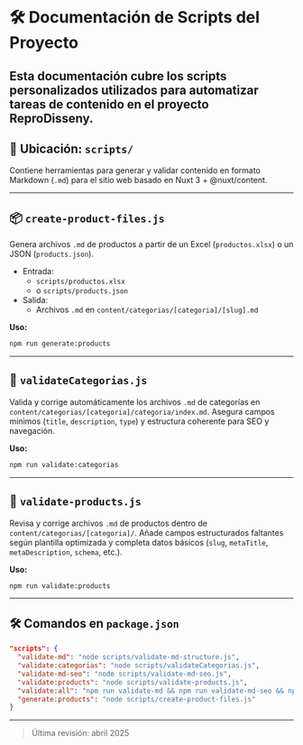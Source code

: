 # 🛠 Documentación de Scripts del Proyecto

Esta documentación cubre los scripts personalizados utilizados para automatizar tareas de contenido en el proyecto **ReproDisseny**.
---

## 📁 Ubicación: `scripts/`

Contiene herramientas para generar y validar contenido en formato Markdown (`.md`) para el sitio web basado en Nuxt 3 + @nuxt/content.

---

## 📦 `create-product-files.js`

Genera archivos `.md` de productos a partir de un Excel (`productos.xlsx`) o un JSON (`products.json`).

- Entrada:
  - `scripts/productos.xlsx`
  - o `scripts/products.json`
- Salida:
  - Archivos `.md` en `content/categorias/[categoria]/[slug].md`

**Uso:**
```bash
npm run generate:products
```

---

## 🧼 `validateCategorias.js`

Valida y corrige automáticamente los archivos `.md` de categorías en `content/categorias/[categoria]/categoria/index.md`. Asegura campos mínimos (`title`, `description`, `type`) y estructura coherente para SEO y navegación.

**Uso:**
```bash
npm run validate:categorias
```

---

## 🧪 `validate-products.js`

Revisa y corrige archivos `.md` de productos dentro de `content/categorias/[categoria]/`. Añade campos estructurados faltantes según plantilla optimizada y completa datos básicos (`slug`, `metaTitle`, `metaDescription`, `schema`, etc.).

**Uso:**
```bash
npm run validate:products
```

---

## 🛠 Comandos en `package.json`

```json
"scripts": {
  "validate-md": "node scripts/validate-md-structure.js",
  "validate:categorias": "node scripts/validateCategorias.js",
  "validate-md-seo": "node scripts/validate-md-seo.js",
  "validate:products": "node scripts/validate-products.js",
  "validate:all": "npm run validate-md && npm run validate-md-seo && npm run validate:categorias && npm run validate:products",
  "generate:products": "node scripts/create-product-files.js"
}
```

---

> Última revisión: abril 2025


